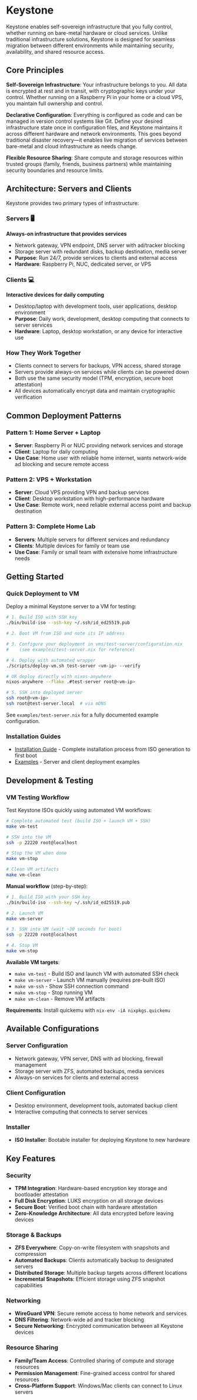# Keystone

Keystone enables self-sovereign infrastructure that you fully control, whether running on bare-metal hardware or cloud services. Unlike traditional infrastructure solutions, Keystone is designed for seamless migration between different environments while maintaining security, availability, and shared resource access.

## Core Principles

**Self-Sovereign Infrastructure**: Your infrastructure belongs to you. All data is encrypted at rest and in transit, with cryptographic keys under your control. Whether running on a Raspberry Pi in your home or a cloud VPS, you maintain full ownership and control.

**Declarative Configuration**: Everything is configured as code and can be managed in version control systems like Git. Define your desired infrastructure state once in configuration files, and Keystone maintains it across different hardware and network environments. This goes beyond traditional disaster recovery—it enables live migration of services between bare-metal and cloud infrastructure as needs change.

**Flexible Resource Sharing**: Share compute and storage resources within trusted groups (family, friends, business partners) while maintaining security boundaries and resource limits.

## Architecture: Servers and Clients

Keystone provides two primary types of infrastructure:

### Servers 🖥️
**Always-on infrastructure that provides services**
- Network gateway, VPN endpoint, DNS server with ad/tracker blocking
- Storage server with redundant disks, backup destination, media server
- **Purpose**: Run 24/7, provide services to clients and external access
- **Hardware**: Raspberry Pi, NUC, dedicated server, or VPS

### Clients 💻
**Interactive devices for daily computing**
- Desktop/laptop with development tools, user applications, desktop environment
- **Purpose**: Daily work, development, desktop computing that connects to server services
- **Hardware**: Laptop, desktop workstation, or any device for interactive use

### How They Work Together
- Clients connect to servers for backups, VPN access, shared storage
- Servers provide always-on services while clients can be powered down
- Both use the same security model (TPM, encryption, secure boot attestation)
- All devices automatically encrypt data and maintain cryptographic verification

## Common Deployment Patterns

### Pattern 1: Home Server + Laptop
- **Server**: Raspberry Pi or NUC providing network services and storage
- **Client**: Laptop for daily computing
- **Use Case**: Home user with reliable home internet, wants network-wide ad blocking and secure remote access

### Pattern 2: VPS + Workstation  
- **Server**: Cloud VPS providing VPN and backup services
- **Client**: Desktop workstation with high-performance hardware
- **Use Case**: Remote work, need reliable external access point and backup destination

### Pattern 3: Complete Home Lab
- **Servers**: Multiple servers for different services and redundancy
- **Clients**: Multiple devices for family or team use
- **Use Case**: Family or small team with extensive home infrastructure needs

## Getting Started

### Quick Deployment to VM

Deploy a minimal Keystone server to a VM for testing:

```bash
# 1. Build ISO with SSH key
./bin/build-iso --ssh-key ~/.ssh/id_ed25519.pub

# 2. Boot VM from ISO and note its IP address

# 3. Configure your deployment in vms/test-server/configuration.nix
#    (see examples/test-server.nix for reference)

# 4. Deploy with automated wrapper
./scripts/deploy-vm.sh test-server <vm-ip> --verify

# OR deploy directly with nixos-anywhere
nixos-anywhere --flake .#test-server root@<vm-ip>

# 5. SSH into deployed server
ssh root@<vm-ip>
ssh root@test-server.local  # via mDNS
```

See `examples/test-server.nix` for a fully documented example configuration.

### Installation Guides

- [Installation Guide](docs/installation.md) - Complete installation process from ISO generation to first boot
- [Examples](docs/examples.md) - Server and client deployment examples

## Development & Testing

### VM Testing Workflow

Test Keystone ISOs quickly using automated VM workflows:

```bash
# Complete automated test (build ISO + launch VM + SSH)
make vm-test

# SSH into the VM
ssh -p 22220 root@localhost

# Stop the VM when done
make vm-stop

# Clean VM artifacts
make vm-clean
```

**Manual workflow** (step-by-step):
```bash
# 1. Build ISO with your SSH key
./bin/build-iso --ssh-key ~/.ssh/id_ed25519.pub

# 2. Launch VM
make vm-server

# 3. SSH into VM (wait ~30 seconds for boot)
ssh -p 22220 root@localhost

# 4. Stop VM
make vm-stop
```

**Available VM targets**:
- `make vm-test` - Build ISO and launch VM with automated SSH check
- `make vm-server` - Launch VM manually (requires pre-built ISO)
- `make vm-ssh` - Show SSH connection command
- `make vm-stop` - Stop running VM
- `make vm-clean` - Remove VM artifacts

**Requirements**: Install quickemu with `nix-env -iA nixpkgs.quickemu`

## Available Configurations

### Server Configuration
- Network gateway, VPN server, DNS with ad blocking, firewall management
- Storage server with ZFS, automated backups, media services
- Always-on services for clients and external access

### Client Configuration  
- Desktop environment, development tools, automated backup client
- Interactive computing that connects to server services

### Installer
- **ISO Installer**: Bootable installer for deploying Keystone to new hardware

## Key Features

### Security
- **TPM Integration**: Hardware-based encryption key storage and bootloader attestation
- **Full Disk Encryption**: LUKS encryption on all storage devices
- **Secure Boot**: Verified boot chain with hardware attestation
- **Zero-Knowledge Architecture**: All data encrypted before leaving devices

### Storage & Backups
- **ZFS Everywhere**: Copy-on-write filesystem with snapshots and compression
- **Automated Backups**: Clients automatically backup to designated servers
- **Distributed Storage**: Multiple backup targets across different locations
- **Incremental Snapshots**: Efficient storage using ZFS snapshot capabilities

### Networking
- **WireGuard VPN**: Secure remote access to home network and services
- **DNS Filtering**: Network-wide ad and tracker blocking
- **Secure Networking**: Encrypted communication between all Keystone devices

### Resource Sharing
- **Family/Team Access**: Controlled sharing of compute and storage resources
- **Permission Management**: Fine-grained access control for shared resources
- **Cross-Platform Support**: Windows/Mac clients can connect to Linux servers
